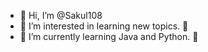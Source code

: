 - 👋 Hi, I’m @Sakul108
- 👀 I’m interested in learning new topics. 🏅
- 🌱 I’m currently learning Java and Python. 🚀

<!---
Sakul108/Sakul108 is a ✨ special ✨ repository because its `README.md` (this file) appears on your GitHub profile.
You can click the Preview link to take a look at your changes.
--->
